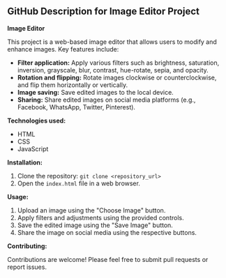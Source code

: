 ## GitHub Description for Image Editor Project

**Image Editor**

This project is a web-based image editor that allows users to modify and enhance images. Key features include:

* **Filter application:** Apply various filters such as brightness, saturation, inversion, grayscale, blur, contrast, hue-rotate, sepia, and opacity.
* **Rotation and flipping:** Rotate images clockwise or counterclockwise, and flip them horizontally or vertically.
* **Image saving:** Save edited images to the local device.
* **Sharing:** Share edited images on social media platforms (e.g., Facebook, WhatsApp, Twitter, Pinterest).

**Technologies used:**

* HTML
* CSS
* JavaScript

**Installation:**

1. Clone the repository: `git clone <repository_url>`
2. Open the `index.html` file in a web browser.

**Usage:**

1. Upload an image using the "Choose Image" button.
2. Apply filters and adjustments using the provided controls.
3. Save the edited image using the "Save Image" button.
4. Share the image on social media using the respective buttons.

**Contributing:**

Contributions are welcome! Please feel free to submit pull requests or report issues.
